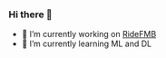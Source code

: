 ### Hi there 👋

 - 🔭 I’m currently working on [RideFMB](https://github.com/tymsoncyferki/RideFMB) <br>
 - 🌱 I’m currently learning ML and DL
